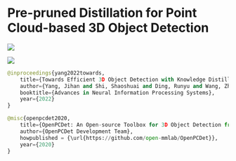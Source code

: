 # Pre-pruned Distillation for Point Cloud-based 3D Object Detection

![](https://github.com/lifuyang-1919/PPD3D/blob/main/docs/ppd3d.jpg)


![](https://github.com/lifuyang-1919/PPD3D/blob/main/docs/graph.jpg)

```python
@inproceedings{yang2022towards,
    title={Towards Efficient 3D Object Detection with Knowledge Distillation},
    author={Yang, Jihan and Shi, Shaoshuai and Ding, Runyu and Wang, Zhe and Qi, Xiaojuan},
    booktitle={Advances in Neural Information Processing Systems},
    year={2022}
}
```
```python
@misc{openpcdet2020,
    title={OpenPCDet: An Open-source Toolbox for 3D Object Detection from Point Clouds},
    author={OpenPCDet Development Team},
    howpublished = {\url{https://github.com/open-mmlab/OpenPCDet}},
    year={2020}
}
```
